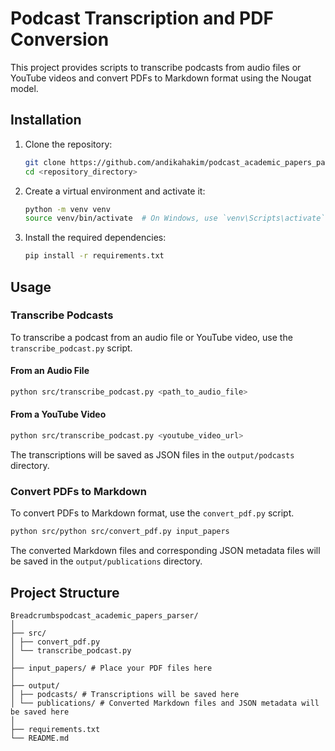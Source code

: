 # Podcast Transcription and PDF Conversion

This project provides scripts to transcribe podcasts from audio files or YouTube videos and convert PDFs to Markdown format using the Nougat model.

## Installation

1. Clone the repository:
    ```sh
    git clone https://github.com/andikahakim/podcast_academic_papers_parser.git
    cd <repository_directory>
    ```

2. Create a virtual environment and activate it:
    ```sh
    python -m venv venv
    source venv/bin/activate  # On Windows, use `venv\Scripts\activate`
    ```

3. Install the required dependencies:
    ```sh
    pip install -r requirements.txt
    ```

## Usage

### Transcribe Podcasts

To transcribe a podcast from an audio file or YouTube video, use the `transcribe_podcast.py` script.

#### From an Audio File
```sh
python src/transcribe_podcast.py <path_to_audio_file>
```

#### From a YouTube Video
```sh
python src/transcribe_podcast.py <youtube_video_url>
```

The transcriptions will be saved as JSON files in the `output/podcasts` directory.

### Convert PDFs to Markdown

To convert PDFs to Markdown format, use the `convert_pdf.py` script.
```sh
python src/python src/convert_pdf.py input_papers
```

The converted Markdown files and corresponding JSON metadata files will be saved in the `output/publications` directory.

## Project Structure
```
Breadcrumbspodcast_academic_papers_parser/
│
├── src/
│ ├── convert_pdf.py
│ └── transcribe_podcast.py
│
├── input_papers/ # Place your PDF files here
│
├── output/
│ ├── podcasts/ # Transcriptions will be saved here
│ └── publications/ # Converted Markdown files and JSON metadata will be saved here
│
├── requirements.txt
└── README.md
```
